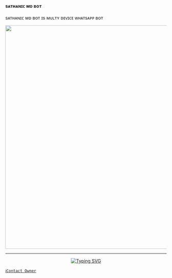 ####    sᴀᴛʜᴀɴɪᴄ ᴍᴅ ʙᴏᴛ    ###
sᴀᴛʜᴀɴɪᴄ ᴍᴅ ʙᴏᴛ  ɪs ᴍᴜʟᴛʏ ᴅᴇᴠɪᴄᴇ ᴡʜᴀᴛsᴀᴘᴘ ʙᴏᴛ 

<p align="center">
<a href="https://github.com/Sathanic666">
    <img src="https://ik.imagekit.io/eypz/1728229309430__zXy52Sxa.png"  width="700px">
</a>
<hr>

<p align="center">
<a href="https://git.io/typing-svg"><img src="https://readme-typing-svg.demolab.com?font=Fira+Code&weight=700&size=20&pause=1000&color=5513F7&width=435&lines=SATHANIC+MD+BASED+ON+LYFE+BOT" alt="Typing SVG" /></a>
</p>

   [`ℹ️Contact Owner`](https://wa.me/919778158839)
